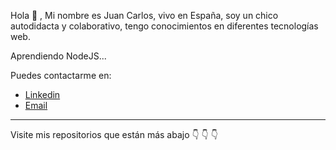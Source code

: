 Hola 👋 ,
Mi nombre es Juan Carlos, vivo en España, soy un chico autodidacta y colaborativo, tengo conocimientos en diferentes tecnologías web.

Aprendiendo NodeJS...

Puedes contactarme en:
<ul> 
<li>
<a href="https://www.linkedin.com/in/juan-calzadilla-9515221aa/" target="blank">Linkedin<a/>
</li>
<li>
<a href="mailto:juancalzadilla8@gmail.com">Email</a>
</li>
</ul>
<hr>
Visite mis repositorios que están más abajo 👇 👇 👇
